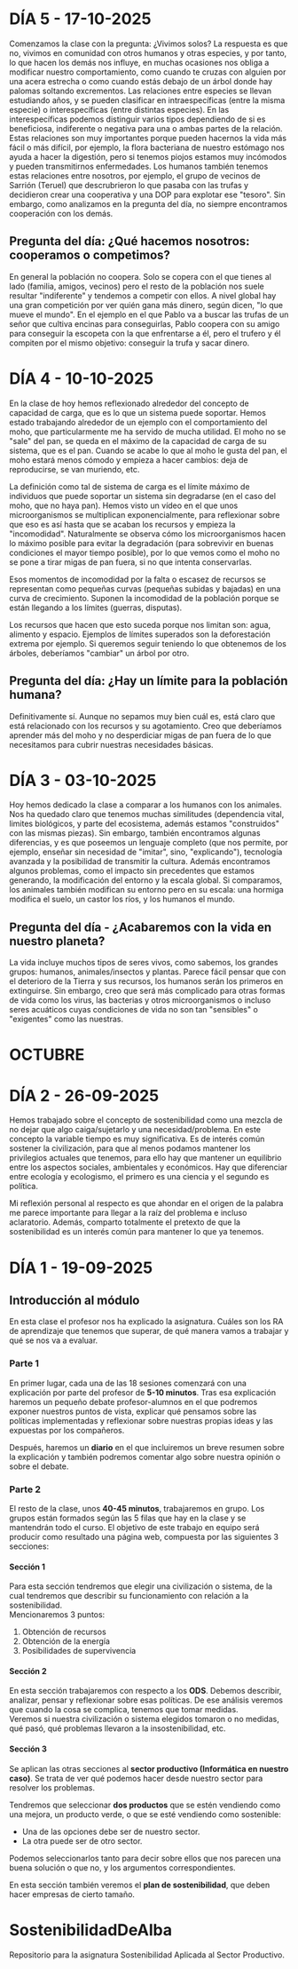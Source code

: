 # DÍA 5 - 17-10-2025

Comenzamos la clase con la pregunta: ¿Vivimos solos? La respuesta es que no, vivimos en comunidad con otros humanos y otras especies, y por tanto, lo que hacen los demás nos influye, en muchas ocasiones nos obliga a modificar nuestro comportamiento, como cuando te cruzas con alguien por una acera estrecha o como cuando estás debajo de un árbol donde hay palomas soltando excrementos. 
Las relaciones entre especies se llevan estudiando años, y se pueden clasificar en intraespecíficas (entre la misma especie) o interespecíficas (entre distintas especies). En las interespecíficas podemos distinguir varios tipos dependiendo de si es beneficiosa, indiferente o negativa para una o ambas partes de la relación.
Estas relaciones son muy importantes porque pueden hacernos la vida más fácil o más difícil, por ejemplo, la flora bacteriana de nuestro estómago nos ayuda a hacer la digestión, pero si tenemos piojos estamos muy incómodos y pueden transmitirnos enfermedades. 
Los humanos también tenemos estas relaciones entre nosotros, por ejemplo, el grupo de vecinos de Sarrión (Teruel) que descrubrieron lo que pasaba con las trufas y decidieron crear una cooperativa y una DOP para explotar ese "tesoro". Sin embargo, como analizamos en la pregunta del día, no siempre encontramos cooperación con los demás.

## Pregunta del día: ¿Qué hacemos nosotros: cooperamos o competimos?
En general la población no coopera. Solo se copera con el que tienes al lado (familia, amigos, vecinos) pero el resto de la población nos suele resultar "indiferente" y tendemos a competir con ellos. A nivel global hay una gran competición por ver quién gana más dinero, según dicen, "lo que mueve el mundo".
En el ejemplo en el que Pablo va a buscar las trufas de un señor que cultiva encinas para conseguirlas, Pablo coopera con su amigo para conseguir la escopeta con la que enfrentarse a él, pero el trufero y él compiten por el mismo objetivo: conseguir la trufa y sacar dinero.

# DÍA 4 - 10-10-2025

En la clase de hoy hemos reflexionado alrededor del concepto de capacidad de carga, que es lo que un sistema puede soportar. Hemos estado trabajando alrededor de un ejemplo con el comportamiento del moho, que particularmente me ha servido de mucha utilidad.
El moho no se "sale" del pan, se queda en el máximo de la capacidad de carga de su sistema, que es el pan. Cuando se acabe lo que al moho le gusta del pan, el moho estará menos cómodo y empieza a hacer cambios: deja de reproducirse, se van muriendo, etc.

La definición como tal de sistema de carga es el límite máximo de individuos que puede soportar un sistema sin degradarse (en el caso del moho, que no haya pan). 
Hemos visto un vídeo en el que unos microorganismos se multiplican exponencialmente, para reflexionar sobre que eso es así hasta que se acaban los recursos y empieza la "incomodidad". 
Naturalmente se observa cómo los microorganismos hacen lo máximo posible para evitar la degradación (para sobrevivir en buenas condiciones el mayor tiempo posible), por lo que vemos como el moho no se pone a tirar migas de pan fuera, si no que intenta conservarlas.

Esos momentos de incomodidad por la falta o escasez de recursos se representan como pequeñas curvas (pequeñas subidas y bajadas) en una curva de crecimiento. Suponen la incomodidad de la población porque se están llegando a los límites (guerras, disputas).

Los recursos que hacen que esto suceda porque nos limitan son: agua, alimento y espacio. Ejemplos de límites superados son la deforestación extrema por ejemplo. Si queremos seguir teniendo lo que obtenemos de los árboles, deberíamos "cambiar" un árbol por otro.

## Pregunta del día: ¿Hay un límite para la población humana?
Definitivamente sí. Aunque no sepamos muy bien cuál es, está claro que está relacionado con los recursos y su agotamiento. Creo que deberíamos aprender más del moho y no desperdiciar migas de pan fuera de lo que necesitamos para cubrir nuestras necesidades básicas. 

# DÍA 3 - 03-10-2025

Hoy hemos dedicado la clase a comparar a los humanos con los animales. Nos ha quedado claro que tenemos muchas similitudes (dependencia vital, limites biológicos, y parte del ecosistema, además estamos "construidos" con las mismas piezas).
Sin embargo, también encontramos algunas diferencias, y es que poseemos un lenguaje completo (que nos permite, por ejemplo, enseñar sin necesidad de "imitar", sino, "explicando"), tecnología avanzada y la posibilidad de transmitir la cultura.
Además encontramos algunos problemas, como el impacto sin precedentes que estamos generando, la modificación del entorno y la escala global. Si comparamos, los animales también modifican su entorno pero en su escala: una hormiga modifica el suelo, un castor los ríos, y los humanos el mundo.

## Pregunta del día - ¿Acabaremos con la vida en nuestro planeta?
La vida incluye muchos tipos de seres vivos, como sabemos, los grandes grupos: humanos, animales/insectos y plantas. Parece fácil pensar que con el deterioro de la Tierra y sus recursos, los humanos serán los primeros en extinguirse. Sin embargo, creo que será más complicado para otras formas de vida como los virus, las bacterias y otros microorganismos o incluso seres acuáticos cuyas condiciones de vida no son tan "sensibles" o "exigentes" como las nuestras. 

# OCTUBRE

# DÍA 2 - 26-09-2025

Hemos trabajado sobre el concepto de sostenibilidad como una mezcla de no dejar que algo caiga/sujetarlo y una necesidad/problema. En este concepto la variable tiempo es muy significativa. 
Es de interés común sostener la civilización, para que al menos podamos mantener los privilegios actuales que tenemos, para ello hay que mantener un equilibrio entre los aspectos sociales, ambientales y económicos. 
Hay que diferenciar entre ecología y ecologismo, el primero es una ciencia y el segundo es política. 

Mi reflexión personal al respecto es que ahondar en el origen de la palabra me parece importante para llegar a la raíz del problema e incluso aclaratorio. Además, comparto totalmente el pretexto de que la sostenibilidad es un interés
común para mantener lo que ya tenemos.

# DÍA 1 - 19-09-2025

## Introducción al módulo

En esta clase el profesor nos ha explicado la asignatura. Cuáles son los RA de aprendizaje que tenemos que superar, de qué manera vamos a trabajar y qué se nos va a evaluar.

### Parte 1
En primer lugar, cada una de las 18 sesiones comenzará con una explicación por parte del profesor de **5-10 minutos**. Tras esa explicación haremos un pequeño debate profesor-alumnos en el que podremos exponer nuestros puntos de vista, explicar qué pensamos sobre las políticas implementadas y reflexionar sobre nuestras propias ideas y las expuestas por los compañeros.

Después, haremos un **diario** en el que incluiremos un breve resumen sobre la explicación y también podremos comentar algo sobre nuestra opinión o sobre el debate. 

### Parte 2
El resto de la clase, unos **40-45 minutos**, trabajaremos en grupo. Los grupos están formados según las 5 filas que hay en la clase y se mantendrán todo el curso. El objetivo de este trabajo en equipo será producir como resultado una página web, compuesta por las siguientes 3 secciones:

#### Sección 1
Para esta sección tendremos que elegir una civilización o sistema, de la cual tendremos que describir su funcionamiento con relación a la sostenibilidad.  
Mencionaremos 3 puntos:  
1. Obtención de recursos  
2. Obtención de la energía  
3. Posibilidades de supervivencia  

#### Sección 2
En esta sección trabajaremos con respecto a los **ODS**. Debemos describir, analizar, pensar y reflexionar sobre esas políticas. De ese análisis veremos que cuando la cosa se complica, tenemos que tomar medidas.  
Veremos si nuestra civilización o sistema elegidos tomaron o no medidas, qué pasó, qué problemas llevaron a la insostenibilidad, etc.

#### Sección 3
Se aplican las otras secciones al **sector productivo (Informática en nuestro caso)**. Se trata de ver qué podemos hacer desde nuestro sector para resolver los problemas.  

Tendremos que seleccionar **dos productos** que se estén vendiendo como una mejora, un producto verde, o que se esté vendiendo como sostenible:  
- Una de las opciones debe ser de nuestro sector.  
- La otra puede ser de otro sector.  

Podemos seleccionarlos tanto para decir sobre ellos que nos parecen una buena solución o que no, y los argumentos correspondientes.  

En esta sección también veremos el **plan de sostenibilidad**, que deben hacer empresas de cierto tamaño.

# SostenibilidadDeAlba

Repositorio para la asignatura Sostenibilidad Aplicada al Sector Productivo. 